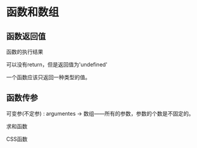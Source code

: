 # 函数和数组

## 函数返回值

 函数的执行结果

 可以没有return，但是返回值为'undefined'

一个函数应该只返回一种类型的值。

## 函数传参

可变参(不定参) : argumentes -> 数组——所有的参数，参数的个数是不固定的。

 求和函数

 CSS函数